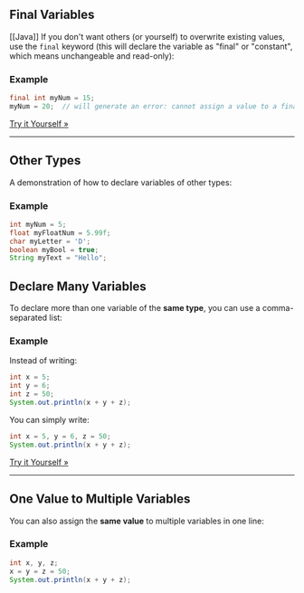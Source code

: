 ## Final Variables
[[Java]]
If you don't want others (or yourself) to overwrite existing values, use the `final` keyword (this will declare the variable as "final" or "constant", which means unchangeable and read-only):

### Example

```java
final int myNum = 15;
myNum = 20;  // will generate an error: cannot assign a value to a final variable
```

[Try it Yourself »](https://www.w3schools.com/java/tryjava.asp?filename=demo_variables_final)

---

## Other Types

A demonstration of how to declare variables of other types:

### Example

```java
int myNum = 5;
float myFloatNum = 5.99f;
char myLetter = 'D';
boolean myBool = true;
String myText = "Hello";
```

## Declare Many Variables

To declare more than one variable of the **same type**, you can use a comma-separated list:

### Example

Instead of writing:

```java
int x = 5;
int y = 6;
int z = 50;
System.out.println(x + y + z);
```

You can simply write:

```java
int x = 5, y = 6, z = 50;
System.out.println(x + y + z);
```

[Try it Yourself »](https://www.w3schools.com/java/tryjava.asp?filename=demo_variables5)

---

## One Value to Multiple Variables

You can also assign the **same value** to multiple variables in one line:

### Example

```java
int x, y, z;
x = y = z = 50;
System.out.println(x + y + z);
```
